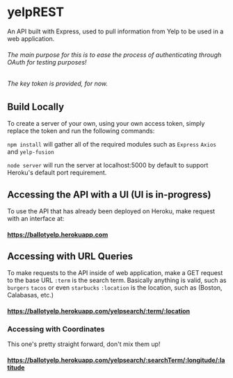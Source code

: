 # yelpREST
An API built with Express, used to pull information from Yelp to be used in a web application.

###### The main purpose for this is to ease the process of authenticating through OAuth for testing purposes!

###### The key token is provided, for now.

## Build Locally
To create a server of your own, using your own access token, simply replace the token and run the following commands:

`npm install` will gather all of the required modules such as `Express` `Axios` and `yelp-fusion`

`node server` will run the server at localhost:5000 by default to support Heroku's default port requirement.

## Accessing the API with a UI (UI is in-progress)
To use the API that has already been deployed on Heroku, make request with an interface at: 

#### https://ballotyelp.herokuapp.com
  
## Accessing with URL Queries
To make requests to the API inside of web application, make a GET request to the base URL
`:term` is the search term. Basically anything is valid, such as `burgers` `tacos` or even `starbucks`
`:location` is the location, such as (Boston, Calabasas, etc.)

#### https://ballotyelp.herokuapp.com/yelpsearch/:term/:location

### Accessing with Coordinates

This one's pretty straight forward, don't mix them up!
#### https://ballotyelp.herokuapp.com/yelpsearch/:searchTerm/:longitude/:latitude